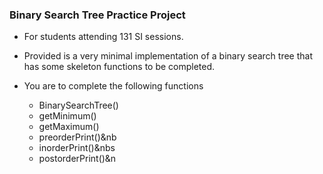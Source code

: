 ### Binary Search Tree Practice Project
- For students attending 131 SI sessions.

* Provided is a very minimal implementation of a binary search tree that has some skeleton functions to be completed.

* You are to complete the following functions
    * BinarySearchTree()
    * getMinimum()
    * getMaximum()
    * preorderPrint()&nb
    * inorderPrint()&nbs
    * postorderPrint()&n
